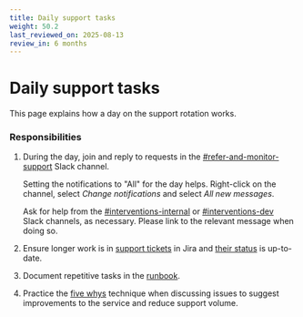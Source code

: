 ```yaml
---
title: Daily support tasks
weight: 50.2
last_reviewed_on: 2025-08-13
review_in: 6 months
---
```


# Daily support tasks

This page explains how a day on the support rotation works.

### Responsibilities

1. During the day, join and reply to requests in the [#refer-and-monitor-support] Slack channel.

    Setting the notifications to "All" for the day helps. Right-click on the channel, select _Change notifications_ and
    select _All new messages_.
    
    Ask for help from the [#interventions-internal] or [#interventions-dev] Slack channels, as necessary.
    Please link to the relevant message when doing so.

1. Ensure longer work is in [support tickets][new-support-ticket] in Jira and [their status][ticket-status] is up-to-date.

1. Document repetitive tasks in the [runbook].

1. Practice the [five whys][five-whys] technique when discussing issues to suggest improvements to the service
   and reduce support volume.


[#refer-and-monitor-support]: https://mojdt.slack.com/archives/C035X1KC03U
[#interventions-internal]: https://mojdt.slack.com/archives/G01FFVAU5FB
[#interventions-dev]: https://mojdt.slack.com/archives/C01DYKJUKDX
[five-whys]: https://en.wikipedia.org/wiki/Five_whys
[new-support-ticket]: https://dsdmoj.atlassian.net/secure/CreateIssue.jspa?issuetype=11863&pid=15153
[ticket-status]: https://dsdmoj.atlassian.net/issues/?jql=project%20%3D%20IPB%20AND%20issuetype%20%3D%20%22Support%20ticket%22%20order%20by%20created%20DESC
[runbook]: https://ministryofjustice.github.io/hmpps-interventions-docs/runbooks/index.html
